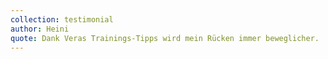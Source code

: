 ```yaml
---
collection: testimonial
author: Heini
quote: Dank Veras Trainings-Tipps wird mein Rücken immer beweglicher.
---
```

